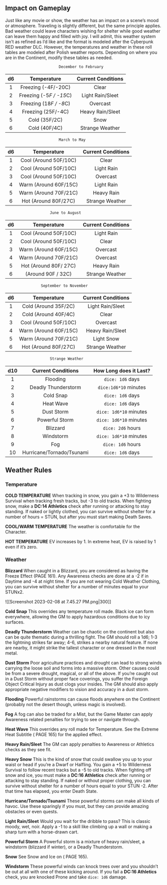 ## Impact on Gameplay
Just like any movie or show, the weather has an impact on a scene’s mood or atmosphere. Traveling is slightly different, but the same principle applies. Bad weather could leave characters wishing for shelter while good weather can leave them happy and filled with joy. I will admit, this weather system isn’t as refined as I’d like and the format is modeled after the Cyberpunk RED weather DLC. However, the temperatures and weather in these roll tables are modeled after Polish weather reports. Depending on where you are in the Continent, modify these tables as needed.

                            December to February
| d6  |       Temperature       | Current Conditions |
|:---:|:-----------------------:|:------------------:|
|  1  |   Freezing (-4F/-20C)   |       Clear        |
|  2  | Freezing (-5*F / -15*C) |  Light Rain/Sleet  |
|  3  | Freezing (18*F / -8*C)  |      Overcast      |
|  4  |   Freezing (25F/-4C)    |  Heavy Rain/Sleet  |
|  5  |      Cold (35F/2C)       |        Snow        |
|  6  |      Cold (40F/4C)      |  Strange Weather   | 

							March to May
| d6  |      Temperature      | Current Conditions |
|:---:|:---------------------:|:------------------:|
|  1  | Cool (Around 50F/10C) |       Clear        |
|  2  | Cool (Around 50F/10C) |     Light Rain     |
|  3  | Cool (Around 50F/10C) |      Overcast      |
|  4  | Warm (Around 60F/15C) |     Light Rain     |
|  5  | Warm (Around 70F/21C) |     Heavy Rain     |
|  6  | Hot (Around 80F/27C)  |  Strange Weather   | 

						June to August

| d6  |      Temperature      | Current Conditions |
|:---:|:---------------------:|:------------------:|
|  1  | Cool (Around 50F/10C) |     Light Rain     |
|  2  | Cool (Around 50F/10C) |       Clear        |
|  3  | Warm (Around 60F/15C) |      Overcast      |
|  4  | Warm (Around 70F/21C) |      Overcast      |
|  5  | Hot (Around 80F/ 27C) |     Heavy Rain     |
|  6  |  (Around 90F / 32C)   |  Strange Weather   |

					September to November
| d6  |      Temperature      | Current Conditions |
|:---:|:---------------------:|:------------------:|
|  1  | Cold (Around 35F/2C)  |  Light Rain/Sleet  |
|  2  | Cold (Around 40F/4C)  |       Clear        |
|  3  | Cool (Around 50F/10C) |      Overcast      |
|  4  | Warm (Around 60F/15C) |  Heavy Rain/Sleet  |
|  5  | Warm (Around 70F/21C) |     Light Snow     |
|  6  | Hot (Around 80F/27C)  |  Strange Weather   |

						Strange Weather
| d10 |    Current Conditions     | How Long does it Last? |
|:---:|:-------------------------:|:----------------------:|
|  1  |         Flooding          |    `dice: 1d6` days    |
|  2  |    Deadly Thunderstorm    | `dice:1d6*10` minutes  |
|  3  |         Cold Snap         |    `dice: 1d6` days    |
|  4  |         Heat Wave         |    `dice: 1d6` days    |
|  5  |        Dust Storm         | `dice: 1d6*10` minutes |
|  6  |      Powerful Storm       | `dice: 1d6*10` minutes |
|  7  |         Blizzard          |   `dice: 2d6` hours    |
|  8  |         Windstorm         | `dice: 1d6*10` minutes |
|  9  |            Fog            |   `dice: 1d6` hours    |
| 10  | Hurricane/Tornado/Tsunami |    `dice: 1d6` days    | 

## Weather Rules

### Temperature
**COLD TEMPERATURE**
When tracking in snow, you gain a +3 to Wilderness Survival when tracking fresh tracks, but -3 to old tracks. When fighting snow, make a **DC:14 Athletics** check after running or attacking to stay standing. If naked or lightly clothed, you can survive without shelter for a number of hours = STUN, but after you must start making Death Saves. 

**COOL/WARM TEMPERATURE**
The weather is comfortable for the Character. 

**HOT TEMPERATURE**
EV increases by 1. In extreme heat, EV is raised by 1 even if it’s zero.

### Weather
**Blizzard**
When caught in a Blizzard, you are considered as having the Freeze Effect (PAGE 161). Any Awareness checks are done at a -2 if in Daytime and -4 at night time. If you are not wearing Cold Weather Clothing, you can survive without shelter for a number of minutes equal to your STUNx2. 

![[Screenshot 2023-02-08 at 7.45.27 PM.png|300]]


**Cold Snap**
This overrides any temperature roll made. Black ice can form everywhere, allowing the GM to apply hazardous conditions due to icy surfaces. 

**Deadly Thunderstorm**
Weather can be chaotic on the continent but also can be quite thematic during a thrilling fight. The GM should roll a 1d6; 1-3 the lightning strikes far away; 4-6, strikes a nearby natural feature. If none are nearby, it might strike the tallest character or one dressed in the most metal. 

**Dust Storm**
Poor agriculture practices and drought can lead to strong winds carrying the loose soil and forms into a massive storm. Other causes could be from a severe drought, magical, or all of the above. If you’re caught out in a Dust Storm without proper face coverings, you suffer the Foreign Object Critical Injury as dust clogs your insides. The GM should also apply appropriate negative modifiers to vision and accuracy in a dust storm.

**Flooding** Powerful rainstorms can cause floods anywhere on the Continent (probably not the desert though, unless magic is involved). 

**Fog** A fog can also be traded for a Mist, but the Game Master can apply Awareness related penalties for trying to see or navigate through. 

**Heat Wave** This overrides any roll made for Temperature. See the Extreme Heat Subtitle ( PAGE 165) for the applied effect. 

**Heavy Rain/Sleet** The GM can apply penalties to Awareness or Athletics checks as they see fit. 

**Heavy Snow** This is the kind of snow that could swallow you up to your waist or head if you’re a Dwarf or Halfling. You gain a +5 to Wilderness Survival to follow recent tracks but a -5 to old tracks. When fighting off snow and ice, you must make a **DC:16 Athletics** check after running or attacking to stay standing. If naked or without proper clothing, you can survive without shelter for a number of hours equal to your STUN -2. After that time has elapsed, you enter Death State. 

**Hurricane/Tornado/Tsunami** These powerful storms can make all kinds of havoc. Use these sparingly if you must, but they can provide amazing obstacles or even quests. 

**Light Rain/Sleet** Would you wait for the dribble to pass? This is classic moody, wet, noir. Apply a -1 to a skill like climbing up a wall or making a sharp turn with a horse-drawn cart. 

**Powerful Storm** A Powerful storm is a mixture of heavy rain/sleet, a windstorm (blizzard if winter), or a Deadly Thunderstorm. 

**Snow**  See Snow and Ice on ( PAGE 165). 

**Windstorm** These powerful winds can knock trees over and you shouldn’t be out at all with one of these kicking around. If you fail a **DC:16 Athletics** check, you are knocked Prone and take `dice: 1d6` damage.